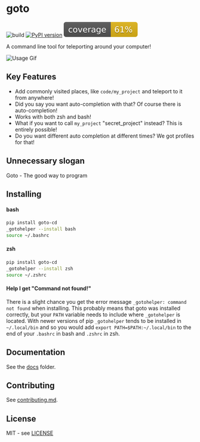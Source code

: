 # goto

![build](https://travis-ci.org/CatEars/goto.svg?branch=master)
[![PyPI version](https://badge.fury.io/py/goto-cd.svg)](https://badge.fury.io/py/goto-cd)
![coverage](https://github.com/CatEars/goto/blob/master/badges/coverage.svg)

A command line tool for teleporting around your computer!

![Usage Gif](https://github.com/CatEars/goto/docs/simple-usage.gif)

## Key Features

* Add commonly visited places, like `code/my_project` and teleport to it from anywhere!
* Did you say you want auto-completion with that? Of course there is auto-completion!
* Works with both zsh and bash!
* What if you want to call `my_project` "secret_project" instead? This is entirely possible!
* Do you want different auto completion at different times? We got profiles for that!

## Unnecessary slogan

Goto - The good way to program

## Installing

#### bash

```sh
pip install goto-cd
_gotohelper --install bash
source ~/.bashrc
```

#### zsh

```sh
pip install goto-cd
_gotohelper --install zsh
source ~/.zshrc
```

#### Help I get "Command not found!"

There is a slight chance you get the error message `_gotohelper: command not
found` when installing. This probably means that goto was installed correctly,
but your `PATH` variable needs to include where `_gotohelper` is located. With
newer versions of pip `_gotohelper` tends to be installed in `~/.local/bin` and
so you would add `export PATH=$PATH:~/.local/bin` to the end of your `.bashrc`
in bash and `.zshrc` in zsh.

## Documentation

See the [docs](https://github.com/CatEars/goto/blob/master/docs/README.md) folder.

## Contributing

See [contributing.md](https://github.com/CatEars/goto/blob/master/Contributing.md).

## License

MIT - see [LICENSE](https://github.com/CatEars/goto/blob/master/LICENSE)
